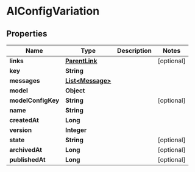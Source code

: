

# AIConfigVariation


## Properties

| Name | Type | Description | Notes |
|------------ | ------------- | ------------- | -------------|
|**links** | [**ParentLink**](ParentLink.md) |  |  [optional] |
|**key** | **String** |  |  |
|**messages** | [**List&lt;Message&gt;**](Message.md) |  |  |
|**model** | **Object** |  |  |
|**modelConfigKey** | **String** |  |  [optional] |
|**name** | **String** |  |  |
|**createdAt** | **Long** |  |  |
|**version** | **Integer** |  |  |
|**state** | **String** |  |  [optional] |
|**archivedAt** | **Long** |  |  [optional] |
|**publishedAt** | **Long** |  |  [optional] |



